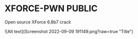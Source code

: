 # XFORCE-PWN PUBLIC

Open source XForce 6.8b7 crack

![Alt text](Screenshot 2022-09-09 191149.png?raw=true "Title")

